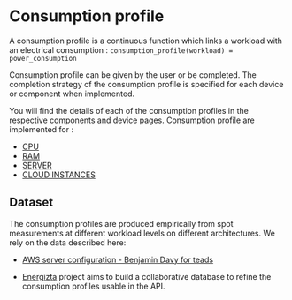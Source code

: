 # Consumption profile

A consumption profile is a continuous function which links a workload with an electrical consumption :
```consumption_profile(workload) = power_consumption```

Consumption profile can be given by the user or be completed.
The completion strategy of the consumption profile is specified for each device or component when implemented.

You will find the details of each of the consumption profiles in the respective components and device pages. Consumption profile are implemented for :

* [CPU](../components/cpu.md)
* [RAM](../components/ram.md)
* [SERVER](../devices/server.md)
* [CLOUD INSTANCES](../devices/cloud.md)


## Dataset

The consumption profiles are produced empirically from spot measurements at different workload levels on different architectures. We rely on the data described here:

* [AWS server configuration - Benjamin Davy for teads](https://medium.com/teads-engineering/evaluating-the-carbon-footprint-of-a-software-platform-hosted-in-the-cloud-e716e14e060c)

* [Energizta](https://github.com/Boavizta/Energizta) project aims to build a collaborative database to refine the consumption profiles usable in the API.

